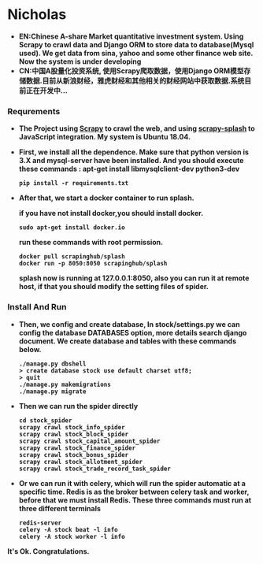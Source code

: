 # Nicholas
* <strong>EN:Chinese A-share Market quantitative investment system. Using Scrapy to crawl data and Django ORM to store data to database(Mysql used). We get data from sina, yahoo and some other finance web site. Now the system is under developing
* <strong>CN:</strong>中国A股量化投资系统, 使用Scrapy爬取数据，使用Django ORM模型存储数据.目前从新浪财经，雅虎财经和其他相关的财经网站中获取数据.系统目前正在开发中...

### <strong>Requrements</strong>
* The Project using [Scrapy](https://github.com/scrapy/scrapy) to crawl the web, and using [scrapy-splash](https://github.com/scrapy-plugins/scrapy-splash) to JavaScript integration. My system is Ubuntu 18.04.
* First, we install all the dependence. Make sure that python version is 3.X and mysql-server have been installed. And you should execute these commands : apt-get install libmysqlclient-dev python3-dev

    ``` 
    pip install -r requirements.txt
    ```
* After that, we start a docker container to run splash.

    if you have not install docker,you should install docker.
    ```
    sudo apt-get install docker.io    
    ```
    run these commands with root permission.
    ```
    docker pull scrapinghub/splash
    docker run -p 8050:8050 scrapinghub/splash
    ```
    splash now is running at 127.0.0.1:8050, also you can run it at remote host, if that you should modify the setting files of spider.

### <strong>Install And Run</strong>

* Then, we config and create database, In stock/settings.py we can config the database DATABASES option, more details search django document.
We create database and tables with these commands below.

    ```
    ./manage.py dbshell
    > create database stock use default charset utf8;
    > quit
    ./manage.py makemigrations
    ./manage.py migrate
    ``` 

* Then we can run the spider directly

    ```
    cd stock_spider
    scrapy crawl stock_info_spider
    scrapy crawl stock_block_spider
    scrapy crawl stock_capital_amount_spider
    scrapy crawl stock_finance_spider
    scrapy crawl stock_bonus_spider
    scrapy crawl stock_allotment_spider
    scrapy crawl stock_trade_record_task_spider
    ```
* Or we can run it with celery, which will run the spider automatic at a specific time. Redis is as the broker between celery task and worker, before that we must install Redis.
These three commands must run at three different terminals

    ```
    redis-server
    celery -A stock beat -l info
    celery -A stock worker -l info
    ```
It's Ok. Congratulations.
